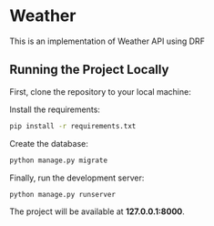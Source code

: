 # Weather 

This is an implementation of Weather API using DRF



## Running the Project Locally

First, clone the repository to your local machine:



Install the requirements:

```bash
pip install -r requirements.txt
```

Create the database:

```bash
python manage.py migrate
```

Finally, run the development server:

```bash
python manage.py runserver
```

The project will be available at **127.0.0.1:8000**.
